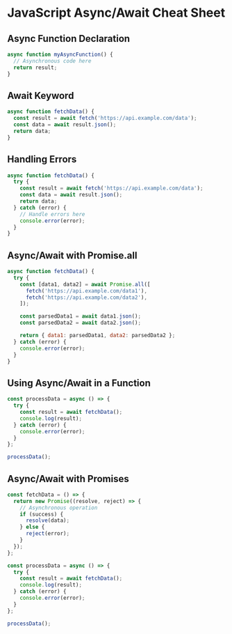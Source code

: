 # JavaScript Async/Await Cheat Sheet

## Async Function Declaration

```javascript
async function myAsyncFunction() {
  // Asynchronous code here
  return result;
}
```

## Await Keyword

```javascript
async function fetchData() {
  const result = await fetch('https://api.example.com/data');
  const data = await result.json();
  return data;
}
```

## Handling Errors

```javascript
async function fetchData() {
  try {
    const result = await fetch('https://api.example.com/data');
    const data = await result.json();
    return data;
  } catch (error) {
    // Handle errors here
    console.error(error);
  }
}
```

## Async/Await with Promise.all

```javascript
async function fetchData() {
  try {
    const [data1, data2] = await Promise.all([
      fetch('https://api.example.com/data1'),
      fetch('https://api.example.com/data2'),
    ]);

    const parsedData1 = await data1.json();
    const parsedData2 = await data2.json();

    return { data1: parsedData1, data2: parsedData2 };
  } catch (error) {
    console.error(error);
  }
}
```

## Using Async/Await in a Function

```javascript
const processData = async () => {
  try {
    const result = await fetchData();
    console.log(result);
  } catch (error) {
    console.error(error);
  }
};

processData();
```

## Async/Await with Promises

```javascript
const fetchData = () => {
  return new Promise((resolve, reject) => {
    // Asynchronous operation
    if (success) {
      resolve(data);
    } else {
      reject(error);
    }
  });
};

const processData = async () => {
  try {
    const result = await fetchData();
    console.log(result);
  } catch (error) {
    console.error(error);
  }
};

processData();
